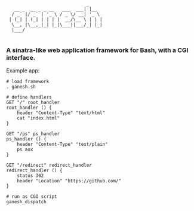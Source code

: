 
```
                              _     
   __ _  __ _ _ __   ___  ___| |__  
  / _` |/ _` | '_ \ / _ \/ __| '_ \ 
 | (_| | (_| | | | |  __/\__ \ | | |
  \__, |\__,_|_| |_|\___||___/_| |_|
  |___/
                                
```                                                  

### A sinatra-like web application framework for Bash, with a CGI interface.

Example app:

```shell
# load framework
. ganesh.sh

# define handlers
GET "/" root_handler
root_handler () {
    header "Content-Type" "text/html"
    cat "index.html"
}

GET "/ps" ps_handler
ps_handler () {
    header "Content-Type" "text/plain"
    ps aux
}

GET "/redirect" redirect_handler
redirect_handler () {
    status 302
    header "Location" "https://github.com/"
}

# run as CGI script
ganesh_dispatch
    
```
